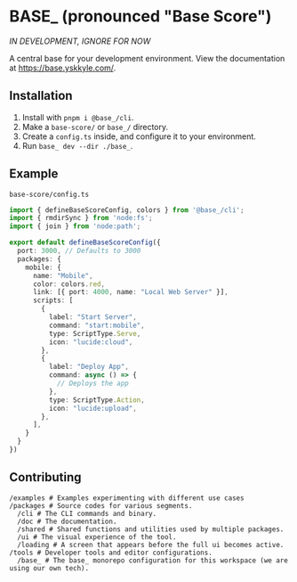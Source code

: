 # BASE_ (pronounced "Base Score")

_IN DEVELOPMENT, IGNORE FOR NOW_

A central base for your development environment. View the documentation at https://base.yskkyle.com/.

## Installation

1. Install with `pnpm i @base_/cli`.
2. Make a `base-score/` or `base_/` directory.
3. Create a `config.ts` inside, and configure it to your environment.
4. Run `base_ dev --dir ./base_`.

## Example

`base-score/config.ts`
```ts
import { defineBaseScoreConfig, colors } from '@base_/cli';
import { rmdirSync } from 'node:fs';
import { join } from 'node:path';

export default defineBaseScoreConfig({
  port: 3000, // Defaults to 3000
  packages: {
    mobile: {
      name: "Mobile",
      color: colors.red,
      link: [{ port: 4000, name: "Local Web Server" }],
      scripts: [
        {
          label: "Start Server",
          command: "start:mobile",
          type: ScriptType.Serve,
          icon: "lucide:cloud",
        },
        {
          label: "Deploy App",
          command: async () => {
            // Deploys the app
          },
          type: ScriptType.Action,
          icon: "lucide:upload",
        },
      ],
    }
  }
})
```

## Contributing

```
/examples # Examples experimenting with different use cases
/packages # Source codes for various segments.
  /cli # The CLI commands and binary.
  /doc # The documentation.
  /shared # Shared functions and utilities used by multiple packages.
  /ui # The visual experience of the tool.
  /loading # A screen that appears before the full ui becomes active.
/tools # Developer tools and editor configurations.
  /base_ # The base_ monorepo configuration for this workspace (we are using our own tech).
```